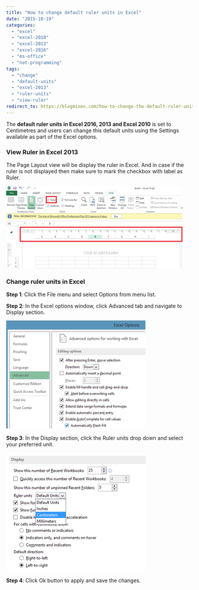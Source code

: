 ```yaml
---
title: "How to change default ruler units in Excel"
date: "2015-10-19"
categories: 
  - "excel"
  - "excel-2010"
  - "excel-2013"
  - "excel-2016"
  - "ms-office"
  - "not-programming"
tags: 
  - "change"
  - "default-units"
  - "excel-2013"
  - "ruler-units"
  - "view-ruler"
redirect_to: https://blogmines.com/how-to-change-the-default-ruler-units-in-excel-2013/
---
```


The **default ruler units in Excel 2016, 2013 and Excel 2010** is set to Centimetres and users can change this default units using the Settings available as part of the Excel options.

### View Ruler in Excel 2013

The Page Layout view will be display the ruler in Excel. And in case if the ruler is not displayed then make sure to mark the checkbox with label as Ruler.

[![image](/assets/images/5_image_thumb41.png "image")](http://blogmines.com/blog/wp-content/uploads/2013/01/image42.png)

### Change ruler units in Excel

**Step 1**: Click the File menu and select Options from menu list.

**Step 2**: In the Excel options window, click Advanced tab and navigate to Display section.

[![image](/assets/images/2_image_thumb42.png "image")](http://blogmines.com/blog/wp-content/uploads/2013/01/image43.png)

**Step 3**: In the Display section, click the Ruler units drop down and select your preferred unit.

[![image](/assets/images/2_image_thumb43.png "image")](http://blogmines.com/blog/wp-content/uploads/2013/01/image44.png)

**Step 4**: Click Ok button to apply and save the changes.
